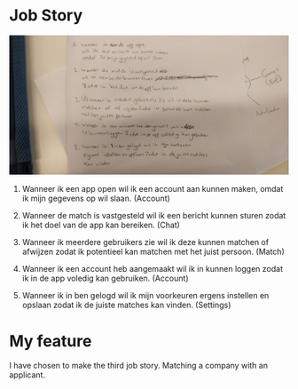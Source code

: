 # Job Story

![ja](./images/job-stories.jpeg)

1. Wanneer ik een app open wil ik een account aan kunnen maken, omdat ik mijn gegevens op wil slaan. (Account)

2. Wanneer de match is vastgesteld wil ik een bericht kunnen sturen zodat ik het doel van de app kan bereiken. (Chat)

3. Wanneer ik meerdere gebruikers zie wil ik deze kunnen matchen of afwijzen zodat ik potentieel kan matchen met het juist persoon. (Match)

4. Wanneer ik een account heb aangemaakt wil ik in kunnen loggen zodat ik in de app voledig kan gebruiken. (Account)

5. Wanneer ik in ben gelogd wil ik mijn voorkeuren ergens instellen en opslaan zodat ik de juiste matches kan vinden. (Settings)

# My feature

I have chosen to make the third job story. Matching a company with an applicant.
